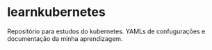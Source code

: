 # learnkubernetes
Repositório para estudos do kubernetes. YAMLs de confugurações e documentação da minha aprendizagem.
